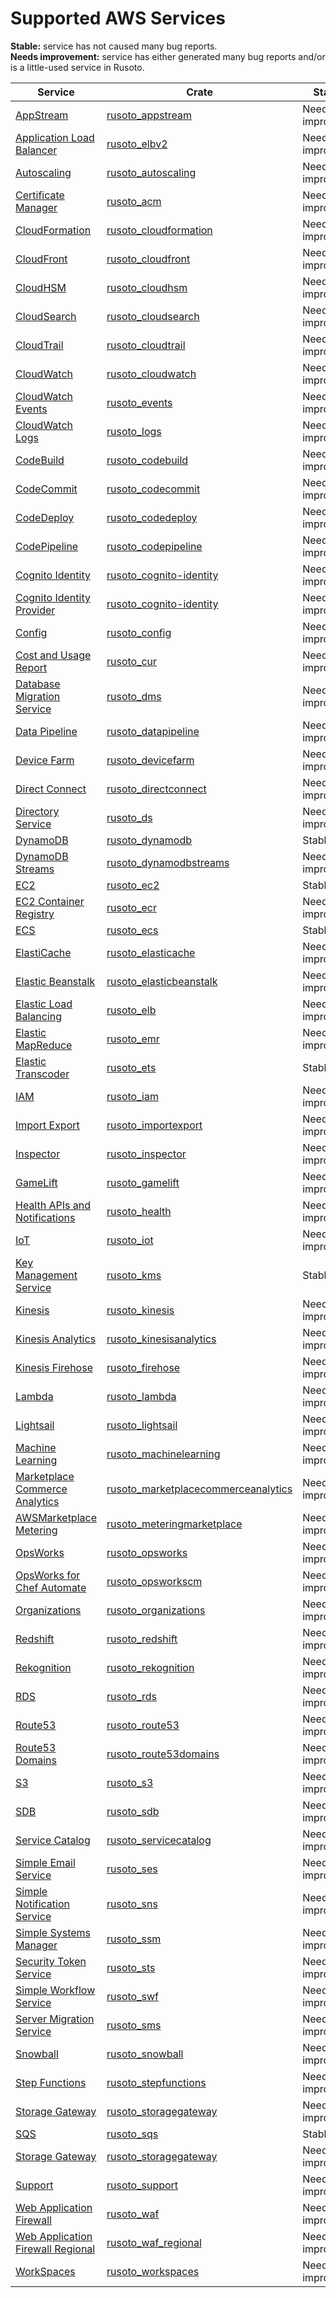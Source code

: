 # Supported AWS Services

**Stable:** service has not caused many bug reports.  
**Needs improvement:** service has either generated many bug reports and/or is a little-used service in Rusoto. 

Service | Crate | Stability
--------|---------------|---------
[AppStream](https://aws.amazon.com/appstream2/) | [rusoto_appstream](https://crates.io/crates/rusoto_appstream) | Needs improvement
[Application Load Balancer](https://aws.amazon.com/elasticloadbalancing/applicationloadbalancer/) | [rusoto_elbv2](https://crates.io/crates/rusoto_elbv2) | Needs improvement
[Autoscaling](https://aws.amazon.com/autoscaling/) | [rusoto_autoscaling](https://crates.io/crates/rusoto_autoscaling) | Needs improvement
[Certificate Manager](https://aws.amazon.com/certificate-manager/) | [rusoto_acm](https://crates.io/crates/rusoto_acm) | Needs improvement
[CloudFormation](https://aws.amazon.com/cloudformation/) | [rusoto_cloudformation](https://crates.io/crates/rusoto_cloudformation) | Needs improvement
[CloudFront](https://aws.amazon.com/cloudfront/) | [rusoto_cloudfront](https://crates.io/crates/rusoto_cloudfront) | Needs improvement
[CloudHSM](https://aws.amazon.com/cloudhsm/) | [rusoto_cloudhsm](https://crates.io/crates/rusoto_cloudhsm) | Needs improvement
[CloudSearch](https://aws.amazon.com/cloudsearch/) | [rusoto_cloudsearch](https://crates.io/crates/rusoto_cloudsearch) | Needs improvement
[CloudTrail](https://aws.amazon.com/cloudtrail/) | [rusoto_cloudtrail](https://crates.io/crates/rusoto_cloudtrail) | Needs improvement
[CloudWatch](https://aws.amazon.com/cloudwatch/) | [rusoto_cloudwatch](https://crates.io/crates/rusoto_cloudwatch) | Needs improvement
[CloudWatch Events](http://docs.aws.amazon.com/AmazonCloudWatch/latest/DeveloperGuide/WhatIsCloudWatchEvents.html) | [rusoto_events](https://crates.io/crates/rusoto_events) | Needs improvement 
[CloudWatch Logs](http://docs.aws.amazon.com/AmazonCloudWatch/latest/DeveloperGuide/CWL_GettingStarted.html) | [rusoto_logs](https://crates.io/crates/rusoto_logs) | Needs improvement 
[CodeBuild](https://aws.amazon.com/codebuild/) | [rusoto_codebuild](https://crates.io/crates/rusoto_codebuild) | Needs improvement
[CodeCommit](https://aws.amazon.com/codecommit/) | [rusoto_codecommit](https://crates.io/crates/rusoto_codecommit) | Needs improvement
[CodeDeploy](https://aws.amazon.com/codedeploy/) | [rusoto_codedeploy](https://crates.io/crates/rusoto_codedeploy) | Needs improvement
[CodePipeline](https://aws.amazon.com/codepipeline/) | [rusoto_codepipeline](https://crates.io/crates/rusoto_codepipeline) | Needs improvement
[Cognito Identity](http://docs.aws.amazon.com/cognito/latest/developerguide/cognito-identity.html) | [rusoto_cognito-identity](https://crates.io/crates/rusoto_cognito-identity) | Needs improvement 
[Cognito Identity Provider](http://docs.aws.amazon.com/cognito-user-identity-pools/latest/APIReference/Welcome.html) | [rusoto_cognito-identity](https://crates.io/crates/rusoto_cognito_idp) | Needs improvement
[Config](https://aws.amazon.com/config/) | [rusoto_config](https://crates.io/crates/rusoto_config) | Needs improvement
[Cost and Usage Report](https://aws.amazon.com/about-aws/whats-new/2015/12/aws-cost-and-usage-reports-comprehensive-and-customizable-reporting-on-your-aws-costs-and-cost-drivers/) | [rusoto_cur](https://crates.io/crates/rusoto_cur) | Needs improvement
[Database Migration Service](https://aws.amazon.com/dms/) | [rusoto_dms](https://crates.io/crates/rusoto_dms) | Needs improvement
[Data Pipeline](https://aws.amazon.com/datapipeline/) | [rusoto_datapipeline](https://crates.io/crates/rusoto_datapipeline) | Needs improvement
[Device Farm](https://aws.amazon.com/device-farm/) | [rusoto_devicefarm](https://crates.io/crates/rusoto_devicefarm) | Needs improvement
[Direct Connect](https://aws.amazon.com/directconnect/) | [rusoto_directconnect](https://crates.io/crates/rusoto_directconnect) | Needs improvement
[Directory Service](https://aws.amazon.com/directoryservice/) | [rusoto_ds](https://crates.io/crates/rusoto_ds) | Needs improvement
[DynamoDB](https://aws.amazon.com/dynamodb/) | [rusoto_dynamodb](https://crates.io/crates/rusoto_dynamodb) | Stable
[DynamoDB Streams](http://docs.aws.amazon.com/amazondynamodb/latest/developerguide/Streams.html) | [rusoto_dynamodbstreams](https://crates.io/crates/rusoto_dynamodbstreams) | Needs improvement 
[EC2](https://aws.amazon.com/ec2/) | [rusoto_ec2](https://crates.io/crates/rusoto_ec2) | Stable
[EC2 Container Registry](https://aws.amazon.com/ecr/) | [rusoto_ecr](https://crates.io/crates/rusoto_ecr) | Needs improvement
[ECS](https://aws.amazon.com/ecs/) | [rusoto_ecs](https://crates.io/crates/rusoto_ecs) | Stable
[ElastiCache](https://aws.amazon.com/elasticache/) | [rusoto_elasticache](https://crates.io/crates/rusoto_elasticache) | Needs improvement
[Elastic Beanstalk](https://aws.amazon.com/elasticbeanstalk/) | [rusoto_elasticbeanstalk](https://crates.io/crates/rusoto_elasticbeanstalk) | Needs improvement
[Elastic Load Balancing](https://aws.amazon.com/elasticloadbalancing/) | [rusoto_elb](https://crates.io/crates/rusoto_elb) | Needs improvement
[Elastic MapReduce](https://aws.amazon.com/elasticmapreduce/) | [rusoto_emr](https://crates.io/crates/rusoto_emr) | Needs improvement 
[Elastic Transcoder](https://aws.amazon.com/elastictranscoder/) | [rusoto_ets](https://crates.io/crates/rusoto_ets) | Stable
[IAM](https://aws.amazon.com/iam/) | [rusoto_iam](https://crates.io/crates/rusoto_iam) | Needs improvement
[Import Export](https://aws.amazon.com/documentation/importexport/) | [rusoto_importexport](https://crates.io/crates/rusoto_importexport) | Needs improvement
[Inspector](https://aws.amazon.com/inspector/) | [rusoto_inspector](https://crates.io/crates/rusoto_inspector) | Needs improvement
[GameLift](https://aws.amazon.com/gamelift/) | [rusoto_gamelift](https://crates.io/crates/rusoto_gamelift) | Needs improvement
[Health APIs and Notifications](http://docs.aws.amazon.com/IAM/latest/UserGuide/list_health.html) | [rusoto_health](https://crates.io/crates/rusoto_health) | Needs improvement
[IoT](https://aws.amazon.com/iot/) | [rusoto_iot](https://crates.io/crates/rusoto_iot) | Needs improvement
[Key Management Service](https://aws.amazon.com/kms/) | [rusoto_kms](https://crates.io/crates/rusoto_kms) | Stable
[Kinesis](https://aws.amazon.com/kinesis/) | [rusoto_kinesis](https://crates.io/crates/rusoto_kinesis) | Needs improvement
[Kinesis Analytics](https://aws.amazon.com/kinesis/analytics/) | [rusoto_kinesisanalytics](https://crates.io/crates/rusoto_kinesisanalytics) | Needs improvement
[Kinesis Firehose](https://aws.amazon.com/kinesis/firehose/) | [rusoto_firehose](https://crates.io/crates/rusoto_firehose) | Needs improvement
[Lambda](https://aws.amazon.com/lambda/) | [rusoto_lambda](https://crates.io/crates/rusoto_lambda) | Needs improvement
[Lightsail](https://amazonlightsail.com/) | [rusoto_lightsail](https://crates.io/crates/rusoto_lightsail) | Needs improvement
[Machine Learning](https://aws.amazon.com/machine-learning/) | [rusoto_machinelearning](https://crates.io/crates/rusoto_machinelearning) | Needs improvement 
[Marketplace Commerce Analytics](https://s3.amazonaws.com/awsmp-loadforms/AWS-Marketplace-Commerce-Analytics-Service-Onboarding-and-Technical-Guide.pdf) | [rusoto_marketplacecommerceanalytics](https://crates.io/crates/rusoto_marketplacecommerceanalytics) | Needs improvement
[AWSMarketplace Metering](http://docs.aws.amazon.com/marketplacemetering/latest/APIReference/Welcome.html) | [rusoto_meteringmarketplace](https://crates.io/crates/rusoto_meteringmarketplace) | Needs improvement
[OpsWorks](https://aws.amazon.com/opsworks/) | [rusoto_opsworks](https://crates.io/crates/rusoto_opsworks) | Needs improvement
[OpsWorks for Chef Automate](https://aws.amazon.com/opsworks/chefautomate/) | [rusoto_opsworkscm](https://crates.io/crates/rusoto_opsworkscm) | Needs improvement
[Organizations](https://aws.amazon.com/organizations/) | [rusoto_organizations](https://crates.io/crates/rusoto_organizations) | Needs improvement
[Redshift](https://aws.amazon.com/redshift/) | [rusoto_redshift](https://crates.io/crates/rusoto_redshift) | Needs improvement
[Rekognition](https://aws.amazon.com/rekognition/) | [rusoto_rekognition](https://crates.io/crates/rusoto_rekognition) | Needs improvement
[RDS](https://aws.amazon.com/rds/) | [rusoto_rds](https://crates.io/crates/rusoto_rds) | Needs improvement
[Route53](https://aws.amazon.com/route53/) | [rusoto_route53](https://crates.io/crates/rusoto_route53) | Needs improvement
[Route53 Domains](http://docs.aws.amazon.com/Route53/latest/APIReference/actions-on-domain-registrations.html) | [rusoto_route53domains](https://crates.io/crates/rusoto_route53domains) | Needs improvement 
[S3](https://aws.amazon.com/s3/) | [rusoto_s3](https://crates.io/crates/rusoto_s3) | Needs improvement
[SDB](https://aws.amazon.com/simpledb/) | [rusoto_sdb](https://crates.io/crates/rusoto_sdb) | Needs improvement
[Service Catalog](https://aws.amazon.com/servicecatalog/) | [rusoto_servicecatalog](https://crates.io/crates/rusoto_servicecatalog) | Needs improvement
[Simple Email Service](https://aws.amazon.com/ses/) | [rusoto_ses](https://crates.io/crates/rusoto_ses) | Needs improvement
[Simple Notification Service](https://aws.amazon.com/sns/) | [rusoto_sns](https://crates.io/crates/rusoto_sns) | Needs improvement
[Simple Systems Manager](http://docs.aws.amazon.com/ssm/latest/APIReference/Welcome.html) | [rusoto_ssm](https://crates.io/crates/rusoto_ssm) | Needs improvement 
[Security Token Service](http://docs.aws.amazon.com/STS/latest/APIReference/Welcome.html) | [rusoto_sts](https://crates.io/crates/rusoto_sts) | Needs improvement
[Simple Workflow Service](https://aws.amazon.com/swf/) | [rusoto_swf](https://crates.io/crates/rusoto_swf) | Needs improvement
[Server Migration Service](https://aws.amazon.com/server-migration-service/) | [rusoto_sms](https://crates.io/crates/rusoto_sms) | Needs improvement
[Snowball](https://aws.amazon.com/snowball/) | [rusoto_snowball](https://crates.io/crates/rusoto_snowball) | Needs improvement
[Step Functions](https://aws.amazon.com/step-functions/) | [rusoto_stepfunctions](https://crates.io/crates/rusoto_stepfunctions) | Needs improvement
[Storage Gateway](https://aws.amazon.com/storagegateway/) | [rusoto_storagegateway](https://crates.io/crates/rusoto_storagegateway) | Needs improvement
[SQS](https://aws.amazon.com/sqs/) | [rusoto_sqs](https://crates.io/crates/rusoto_sqs) | Stable
[Storage Gateway](https://aws.amazon.com/storagegateway/) | [rusoto_storagegateway](https://crates.io/crates/rusoto_storagegateway) | Needs improvement
[Support](http://docs.aws.amazon.com/awssupport/latest/user/Welcome.html) | [rusoto_support](https://crates.io/crates/rusoto_support) | Needs improvement
[Web Application Firewall](https://aws.amazon.com/waf/) | [rusoto_waf](https://crates.io/crates/rusoto_waf) | Needs improvement
[Web Application Firewall Regional](http://docs.aws.amazon.com/waf/latest/APIReference/API_Operations_AWS_WAF_Regional.html) | [rusoto_waf_regional](https://crates.io/crates/rusoto_waf_regional) | Needs improvement
[WorkSpaces](https://aws.amazon.com/workspaces/) | [rusoto_workspaces](https://crates.io/crates/rusoto_workspaces) | Needs improvement
